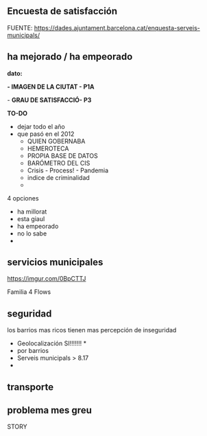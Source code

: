 ## **Encuesta de satisfacción**
FUENTE: https://dades.ajuntament.barcelona.cat/enquesta-serveis-municipals/

## **ha mejorado / ha empeorado**

**dato:**

**\- IMAGEN DE LA CIUTAT - P1A**

\- **GRAU DE SATISFACCIÓ- P3**

**TO-DO** 

* dejar todo el año
* que pasó en el 2012
  * QUIEN GOBERNABA
  * HEMEROTECA
  * PROPIA BASE DE DATOS
  * BARÓMETRO DEL CIS
  * Crisis - Process! - Pandemia
  * indice de criminalidad
  * 

4 opciones

* ha millorat
* esta giaul
* ha empeorado
* no lo sabe
* 

## servicios municipales

<https://imgur.com/0BpCTTJ>

Familia 4 Flows

## seguridad

los barrios mas ricos tienen mas percepción de inseguridad

* Geolocalización SI!!!!!!! \*
* por barrios
* Serveis municipals > 8.17
* 

## transporte

## problema mes greu

STORY
